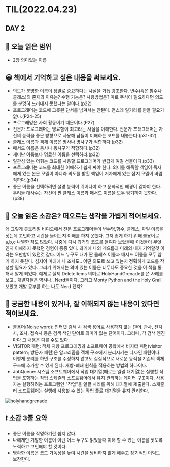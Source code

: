 # TIL(2022.04.23)
## DAY 2
## 📖 오늘 읽은 범위
-  2장 의미있는 이름

## 😀 책에서 기억하고 싶은 내용을 써보세요.
- 의도가 분명한 이름이 정말로 중요하다는 사실을 거듭 강조한다. 변수(혹은 함수나 클래스)의 존재의 이유는? 수행 기능은? 사용방법은? 따로 주석이 필요하다면 의도를 분명히 드러내지 못했다는 말이다.(p22)
- 프로그래머는 코드에 그릇된 단서를 남겨서는 안된다. 괜스레 일거리를 만들 필요가 없다.(P24-25)
- 프로그래밍은 사회 활동이기 때문이다.(P27)
- 전문가 프로그래머는 명료함이 최고라는 사실을 이해한다. 전문가 프래그래머는 자신의 능력을 좋은 방향으로 사용해 남들이 이해하는 코드를 내놓는다.(p31-32)
- 클래스 이름과 객체 이름은 명사나 명사구가 적합하다.(p32)
- 매서드 이름은 동사나 동사구가 적합하다.(p32)
- 재미난 이름보다 명료한 이름을 선택하라.(p32)
- 일관성 있는 어휘는 코드를 사용할 프로그래머가 반갑게 여길 선물이다.(p33)
- 프로그래머는 코드를 최대한 이애하기 쉽게 짜야 한다. 의미를 해독할 책임이 독자에게 있는 논문 모델이 아니라 의도를 밝힐 책임이 저자에게 있는 잡지 모델이 바람직하다.(p34)
- 좋은 이름을 선택하려면 설명 능력이 뛰어나야 하고 문화적인 배경이 같아야 한다.. 우리들 대사수는 자신이 짠 클래스 이름과 매서드 이름을 모두 암기하지 못한다.(p38)

## 🤔 오늘 읽은 소감은? 떠오르는 생각을 가볍게 적어보세요.
왜 그렇게 튜토리얼 비디오에서 전문 프로그래머들이 변수명,함수, 클래스, 파일 이름을 짓는데 고민하고 시간을 들이는지 이해를 하지 못했다.
그저 쉽게 하기 위해 불용어로 a,b,c 나열한 적도 많았다. 나중에 다시 과거의 코드를 들여다 보았을때 이것들이 무엇인지 이해하지 못했던 경험이 종종 있다.
과거에 나의 게으름과 미래의 내가 기억할것 이라는 오만함이 였던것 같다. 
어느 누구도 내가 짠 클래스 이름과 매서드 이름을 모두 암기 하지 못한다. 심지어 미래에 나 조차도.. 
어떤 의도로 쓰고 있는지 정확하게 코드를 작성할 필요가 있다. 그러기 위해서는 의미 있는 이름은 너무나도 중요한 것을 이 책을 통해서 알게 되었다. 
예제로 실제 DeleteItems 의미로 HolyHandGrenade를 쓴 사례를 보고.. 개발자들은 역시나.. Nerd들이다.
그리고 Monty Python and the Holy Grail 보았고 개발 공부를 하는 나도 Nerd 겠지?

## 🔎 궁금한 내용이 있거나, 잘 이해되지 않는 내용이 있다면 적어보세요.
- 불용어(Noise word): 인터넷 검색 시 검색 용어로 사용하지 않는 단어. 관사, 전치사, 조사, 접속사 등은 검색 색인 단어로 의미가 없는 단어이다. 그러나, 각 검색 엔진마다 그 내용은 다를 수도 있다.
- VISITOR 패턴: 객체 지향 프로그래밍과 소프트웨어 공학에서 비지터 패턴(visitor pattern; 방문자 패턴)은 알고리즘을 객체 구조에서 분리시키는 디자인 패턴이다. 이렇게 분리를 하면 구조를 수정하지 않고도 실질적으로 새로운 동작을 기존의 객체 구조에 추가할 수 있게 된다. 개방-폐쇄 원칙을 적용하는 방법의 하나이다.
- JobQueue: 시스템 소프트웨어에서 작업 대기열(때로는 일괄 대기열)은 실행할 작업을 포함하는 작업 스케줄러 소프트웨어에서 유지 관리하는 데이터 구조이다.
사용자는 실행하려는 프로그램인 "작업"을 일괄 처리를 위해 대기열에 제출한다. 스케줄러 소프트웨어는 실행에 사용할 수 있는 작업 풀로 대기열을 유지 관리한다.


![holyhandgrenade](https://user-images.githubusercontent.com/79802132/164892734-2890f95f-d595-457a-9f04-d303cac1a706.png)

##  ❗️ 소감 3줄 요약
- 좋은 이름을 작명하기란 쉽지 않다.
- 나에게만 기발한 이름이 아닌 어느 누구도 읽었을때 이해 할 수 있는 이름을 짓도록 노력하고 고민해야 할 것이다.
- 명확한 이름은 코드 가독성을 높여 시간을 낭비하지 않게 해주고 장기적인 이익도 보장한다. 
